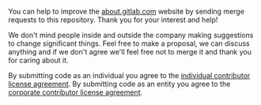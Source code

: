 
You can help to improve the [about.gitlab.com](https://about.gitlab.com/) website by sending merge requests to this repository.
Thank you for your interest and help!

We don't mind people inside and outside the company making suggestions to change significant things.
Feel free to make a proposal, we can discuss anything and if we don't agree we'll feel free not to merge it and thank you for caring about it.

By submitting code as an individual you agree to the [individual contributor license agreement](doc/legal/individual_contributor_license_agreement.md).
By submitting code as an entity you agree to the [corporate contributor license agreement](doc/legal/corporate_contributor_license_agreement.md).
